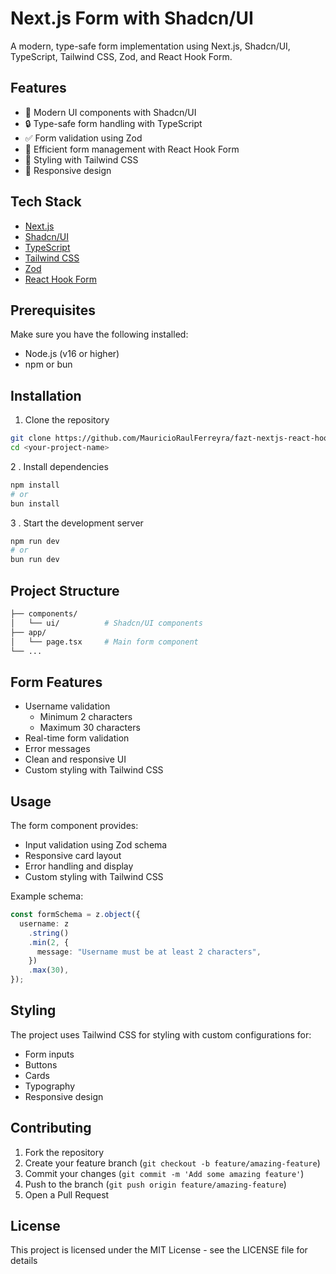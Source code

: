 # Next.js Form with Shadcn/UI

A modern, type-safe form implementation using Next.js, Shadcn/UI, TypeScript, Tailwind CSS, Zod, and React Hook Form.

## Features

- 🎨 Modern UI components with Shadcn/UI
- 🔒 Type-safe form handling with TypeScript
- ✅ Form validation using Zod
- 🎯 Efficient form management with React Hook Form
- 💅 Styling with Tailwind CSS
- 📱 Responsive design

## Tech Stack

- [Next.js](https://nextjs.org/)
- [Shadcn/UI](https://ui.shadcn.com/)
- [TypeScript](https://www.typescriptlang.org/)
- [Tailwind CSS](https://tailwindcss.com/)
- [Zod](https://zod.dev/)
- [React Hook Form](https://react-hook-form.com/)

## Prerequisites

Make sure you have the following installed:

- Node.js (v16 or higher)
- npm or bun

## Installation

1. Clone the repository

```bash
git clone https://github.com/MauricioRaulFerreyra/fazt-nextjs-react-hook-form.git
cd <your-project-name>
```

2 . Install dependencies

```bash
npm install
# or
bun install
```

3 . Start the development server

```bash
npm run dev
# or
bun run dev
```

## Project Structure

```bash
├── components/
│   └── ui/          # Shadcn/UI components
├── app/
│   └── page.tsx     # Main form component
└── ...
```

## Form Features

- Username validation
  - Minimum 2 characters
  - Maximum 30 characters
- Real-time form validation
- Error messages
- Clean and responsive UI
- Custom styling with Tailwind CSS

## Usage

The form component provides:

- Input validation using Zod schema
- Responsive card layout
- Error handling and display
- Custom styling with Tailwind CSS

Example schema:

```typescript
const formSchema = z.object({
  username: z
    .string()
    .min(2, {
      message: "Username must be at least 2 characters",
    })
    .max(30),
});
```

## Styling

The project uses Tailwind CSS for styling with custom configurations for:

- Form inputs
- Buttons
- Cards
- Typography
- Responsive design

## Contributing

1. Fork the repository
2. Create your feature branch (`git checkout -b feature/amazing-feature`)
3. Commit your changes (`git commit -m 'Add some amazing feature'`)
4. Push to the branch (`git push origin feature/amazing-feature`)
5. Open a Pull Request

## License

This project is licensed under the MIT License - see the LICENSE file for details
